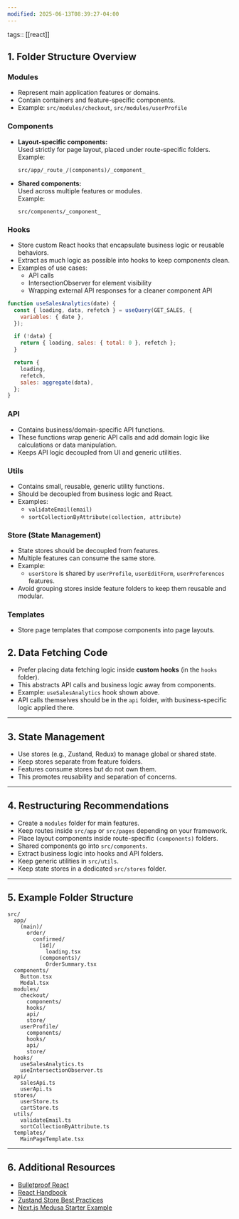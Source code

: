 ```yaml
---
modified: 2025-06-13T08:39:27-04:00
---
```


tags:: [[react]]
## 1. Folder Structure Overview

### Modules
- Represent main application features or domains.
- Contain containers and feature-specific components.
- Example: `src/modules/checkout`, `src/modules/userProfile`

### Components
- **Layout-specific components:**  
  Used strictly for page layout, placed under route-specific folders.  
  Example:  
  ```
  src/app/_route_/(components)/_component_
  ```
- **Shared components:**  
  Used across multiple features or modules.  
  Example:  
  ```
  src/components/_component_
  ```

### Hooks
- Store custom React hooks that encapsulate business logic or reusable behaviors.
- Extract as much logic as possible into hooks to keep components clean.
- Examples of use cases:
  - API calls
  - IntersectionObserver for element visibility
  - Wrapping external API responses for a cleaner component API

```js
function useSalesAnalytics(date) {
  const { loading, data, refetch } = useQuery(GET_SALES, {
    variables: { date },
  });

  if (!data) {
    return { loading, sales: { total: 0 }, refetch };
  }

  return {
    loading,
    refetch,
    sales: aggregate(data),
  };
}
```

### API
- Contains business/domain-specific API functions.
- These functions wrap generic API calls and add domain logic like calculations or data manipulation.
- Keeps API logic decoupled from UI and generic utilities.

### Utils
- Contains small, reusable, generic utility functions.
- Should be decoupled from business logic and React.
- Examples:
  - `validateEmail(email)`
  - `sortCollectionByAttribute(collection, attribute)`

### Store (State Management)
- State stores should be decoupled from features.
- Multiple features can consume the same store.
- Example:  
  - `userStore` is shared by `userProfile`, `userEditForm`, `userPreferences` features.
- Avoid grouping stores inside feature folders to keep them reusable and modular.

### Templates
- Store page templates that compose components into page layouts.



## 2. Data Fetching Code

- Prefer placing data fetching logic inside **custom hooks** (in the `hooks` folder).
- This abstracts API calls and business logic away from components.
- Example: `useSalesAnalytics` hook shown above.
- API calls themselves should be in the `api` folder, with business-specific logic applied there.

---

## 3. State Management

- Use stores (e.g., Zustand, Redux) to manage global or shared state.
- Keep stores separate from feature folders.
- Features consume stores but do not own them.
- This promotes reusability and separation of concerns.

---

## 4. Restructuring Recommendations

- Create a `modules` folder for main features.
- Keep routes inside `src/app` or `src/pages` depending on your framework.
- Place layout components inside route-specific `(components)` folders.
- Shared components go into `src/components`.
- Extract business logic into hooks and API folders.
- Keep generic utilities in `src/utils`.
- Keep state stores in a dedicated `src/stores` folder.

---

## 5. Example Folder Structure

```
src/
  app/
    (main)/
      order/
        confirmed/
          [id]/
            loading.tsx
          (components)/
            OrderSummary.tsx
  components/
    Button.tsx
    Modal.tsx
  modules/
    checkout/
      components/
      hooks/
      api/
      store/
    userProfile/
      components/
      hooks/
      api/
      store/
  hooks/
    useSalesAnalytics.ts
    useIntersectionObserver.ts
  api/
    salesApi.ts
    userApi.ts
  stores/
    userStore.ts
    cartStore.ts
  utils/
    validateEmail.ts
    sortCollectionByAttribute.ts
  templates/
    MainPageTemplate.tsx
```

---

## 6. Additional Resources

- [Bulletproof React](https://github.com/alan2207/bulletproof-react)
- [React Handbook](https://github.com/ericdiviney/react-handbook)
- [Zustand Store Best Practices](https://www.reddit.com/r/reactjs/comments/15agnsv/zustand_where_to_place_files_selectors_stores_how/)
- [Next.js Medusa Starter Example](https://github1s.com/medusajs/nextjs-starter-medusa/blob/HEAD/src/app/(main)/order/confirmed/[id]/loading.tsx)
